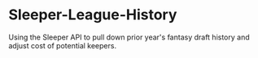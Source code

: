# Sleeper-League-History
Using the Sleeper API to pull down prior year's fantasy draft history and adjust cost of potential keepers.
